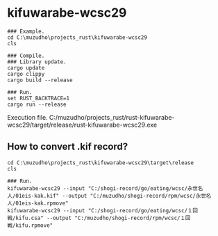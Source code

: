 # kifuwarabe-wcsc29

```Shell
### Example.
cd C:\muzudho\projects_rust\kifuwarabe-wcsc29
cls
 
### Compile.
### Library update.
cargo update
cargo clippy
cargo build --release
 
### Run.
set RUST_BACKTRACE=1
cargo run --release
```
 
Execution file.
C:/muzudho/projects_rust/rust-kifuwarabe-wcsc29/target/release/rust-kifuwarabe-wcsc29.exe

## How to convert .kif record?

```Shell
cd C:\muzudho\projects_rust\kifuwarabe-wcsc29\target\release
cls
 
### Run.
kifuwarabe-wcsc29 --input "C:/shogi-record/go/eating/wcsc/永世名人/01eis-kak.kif" --output "C:/muzudho/shogi-record/rpm/wcsc/永世名人/01eis-kak.rpmove"
kifuwarabe-wcsc29 --input "C:/shogi-record/go/eating/wcsc/１回戦/kifu.csa" --output "C:/muzudho/shogi-record/rpm/wcsc/１回戦/kifu.rpmove"
```
